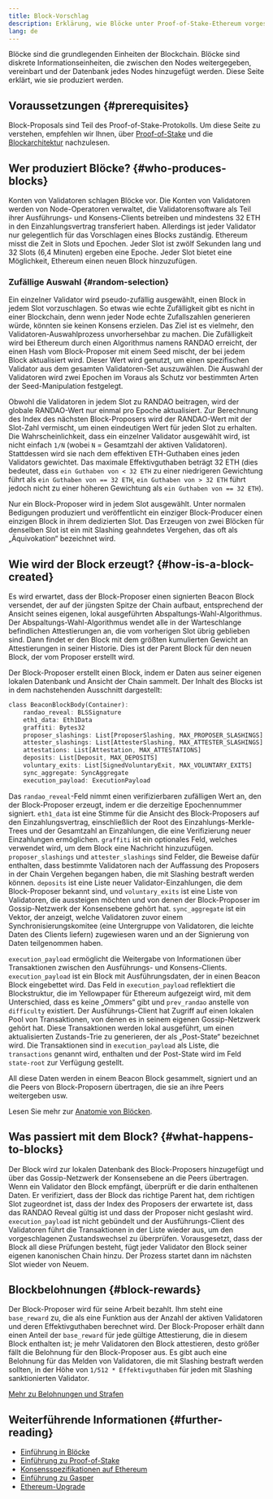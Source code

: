 ```yaml
---
title: Block-Vorschlag
description: Erklärung, wie Blöcke unter Proof-of-Stake-Ethereum vorgeschlagen werden.
lang: de
---
```


Blöcke sind die grundlegenden Einheiten der Blockchain. Blöcke sind diskrete Informationseinheiten, die zwischen den Nodes weitergegeben, vereinbart und der Datenbank jedes Nodes hinzugefügt werden. Diese Seite erklärt, wie sie produziert werden.

## Voraussetzungen {#prerequisites}

Block-Proposals sind Teil des Proof-of-Stake-Protokolls. Um diese Seite zu verstehen, empfehlen wir Ihnen, über [Proof-of-Stake](/developers/docs/consensus-mechanisms/pos/) und die [Blockarchitektur](/developers/docs/blocks/) nachzulesen.

## Wer produziert Blöcke? {#who-produces-blocks}

Konten von Validatoren schlagen Blöcke vor. Die Konten von Validatoren werden von Node-Operatoren verwaltet, die Validatorensoftware als Teil ihrer Ausführungs- und Konsens-Clients betreiben und mindestens 32 ETH in den Einzahlungsvertrag transferiert haben. Allerdings ist jeder Validator nur gelegentlich für das Vorschlagen eines Blocks zuständig. Ethereum misst die Zeit in Slots und Epochen. Jeder Slot ist zwölf Sekunden lang und 32 Slots (6,4 Minuten) ergeben eine Epoche. Jeder Slot bietet eine Möglichkeit, Ethereum einen neuen Block hinzuzufügen.

### Zufällige Auswahl {#random-selection}

Ein einzelner Validator wird pseudo-zufällig ausgewählt, einen Block in jedem Slot vorzuschlagen. So etwas wie echte Zufälligkeit gibt es nicht in einer Blockchain, denn wenn jeder Node echte Zufallszahlen generieren würde, könnten sie keinen Konsens erzielen. Das Ziel ist es vielmehr, den Validatoren-Auswahlprozess unvorhersehbar zu machen. Die Zufälligkeit wird bei Ethereum durch einen Algorithmus namens RANDAO erreicht, der einen Hash vom Block-Proposer mit einem Seed mischt, der bei jedem Block aktualisiert wird. Dieser Wert wird genutzt, um einen spezifischen Validator aus dem gesamten Validatoren-Set auszuwählen. Die Auswahl der Validatoren wird zwei Epochen im Voraus als Schutz vor bestimmten Arten der Seed-Manipulation festgelegt.

Obwohl die Validatoren in jedem Slot zu RANDAO beitragen, wird der globale RANDAO-Wert nur einmal pro Epoche aktualisiert. Zur Berechnung des Index des nächsten Block-Proposers wird der RANDAO-Wert mit der Slot-Zahl vermischt, um einen eindeutigen Wert für jeden Slot zu erhalten. Die Wahrscheinlichkeit, dass ein einzelner Validator ausgewählt wird, ist nicht einfach `1/N` (wobei `N` = Gesamtzahl der aktiven Validatoren). Stattdessen wird sie nach dem effektiven ETH-Guthaben eines jeden Validators gewichtet. Das maximale Effektivguthaben beträgt 32 ETH (dies bedeutet, dass `ein Guthaben von < 32 ETH` zu einer niedrigeren Gewichtung führt als `ein Guthaben von == 32 ETH`, `ein Guthaben von > 32 ETH` führt jedoch nicht zu einer höheren Gewichtung als `ein Guthaben von == 32 ETH`).

Nur ein Block-Proposer wird in jedem Slot ausgewählt. Unter normalen Bedigungen produziert und veröffentlicht ein einziger Block-Producer einen einzigen Block in ihrem dedizierten Slot. Das Erzeugen von zwei Blöcken für denselben Slot ist ein mit Slashing geahndetes Vergehen, das oft als „Äquivokation“ bezeichnet wird.

## Wie wird der Block erzeugt? {#how-is-a-block-created}

Es wird erwartet, dass der Block-Proposer einen signierten Beacon Block versendet, der auf der jüngsten Spitze der Chain aufbaut, entsprechend der Ansicht seines eigenen, lokal ausgeführten Abspaltungs-Wahl-Algorithmus. Der Abspaltungs-Wahl-Algorithmus wendet alle in der Warteschlange befindlichen Attestierungen an, die vom vorherigen Slot übrig geblieben sind. Dann findet er den Block mit dem größten kumulierten Gewicht an Attestierungen in seiner Historie. Dies ist der Parent Block für den neuen Block, der vom Proposer erstellt wird.

Der Block-Proposer erstellt einen Block, indem er Daten aus seiner eigenen lokalen Datenbank und Ansicht der Chain sammelt. Der Inhalt des Blocks ist in dem nachstehenden Ausschnitt dargestellt:

```rust
class BeaconBlockBody(Container):
    randao_reveal: BLSSignature
    eth1_data: Eth1Data
    graffiti: Bytes32
    proposer_slashings: List[ProposerSlashing, MAX_PROPOSER_SLASHINGS]
    attester_slashings: List[AttesterSlashing, MAX_ATTESTER_SLASHINGS]
    attestations: List[Attestation, MAX_ATTESTATIONS]
    deposits: List[Deposit, MAX_DEPOSITS]
    voluntary_exits: List[SignedVoluntaryExit, MAX_VOLUNTARY_EXITS]
    sync_aggregate: SyncAggregate
    execution_payload: ExecutionPayload
```

Das `randao_reveal`-Feld nimmt einen verifizierbaren zufälligen Wert an, den der Block-Proposer erzeugt, indem er die derzeitige Epochennummer signiert. `eth1_data` ist eine Stimme für die Ansicht des Block-Proposers auf den Einzahlungsvertrag, einschließlich der Root des Einzahlungs-Merkle-Trees und der Gesamtzahl an Einzahlungen, die eine Verifizierung neuer Einzahlungen ermöglichen. `graffiti` ist ein optionales Feld, welches verwendet wird, um dem Block eine Nachricht hinzuzufügen. `proposer_slashings` und `attester_slashings` sind Felder, die Beweise dafür enthalten, dass bestimmte Validatoren nach der Auffassung des Proposers in der Chain Vergehen begangen haben, die mit Slashing bestraft werden können. `deposits` ist eine Liste neuer Validator-Einzahlungen, die dem Block-Proposer bekannt sind, und `voluntary_exits` ist eine Liste von Validatoren, die aussteigen möchten und von denen der Block-Proposer im Gossip-Netzwerk der Konsensebene gehört hat. `sync_aggregate` ist ein Vektor, der anzeigt, welche Validatoren zuvor einem Synchronisierungskomitee (eine Untergruppe von Validatoren, die leichte Daten des Clients liefern) zugewiesen waren und an der Signierung von Daten teilgenommen haben.

`execution_payload` ermöglicht die Weitergabe von Informationen über Transaktionen zwischen den Ausführungs- und Konsens-Clients. `execution_payload` ist ein Block mit Ausführungsdaten, der in einen Beacon Block eingebettet wird. Das Feld in `execution_payload` reflektiert die Blockstruktur, die im Yellowpaper für Ethereum aufgezeigt wird, mit dem Unterschied, dass es keine „Ommers“ gibt und `prev_randao` anstelle von `difficulty` existiert. Der Ausführungs-Client hat Zugriff auf einen lokalen Pool von Transaktionen, von denen es in seinem eigenen Gossip-Netzwerk gehört hat. Diese Transaktionen werden lokal ausgeführt, um einen aktualisierten Zustands-Trie zu generieren, der als „Post-State“ bezeichnet wird. Die Transaktionen sind in `execution_payload` als Liste, die `transactions` genannt wird, enthalten und der Post-State wird im Feld `state-root` zur Verfügung gestellt.

All diese Daten werden in einem Beacon Block gesammelt, signiert und an die Peers von Block-Proposern übertragen, die sie an ihre Peers weitergeben usw.

Lesen Sie mehr zur [Anatomie von Blöcken](/developers/docs/blocks).

## Was passiert mit dem Block? {#what-happens-to-blocks}

Der Block wird zur lokalen Datenbank des Block-Proposers hinzugefügt und über das Gossip-Netzwerk der Konsensebene an die Peers übertragen. Wenn ein Validator den Block empfängt, überprüft er die darin enthaltenen Daten. Er verifiziert, dass der Block das richtige Parent hat, dem richtigen Slot zugeordnet ist, dass der Index des Proposers der erwartete ist, dass das RANDAO Reveal gültig ist und dass der Proposer nicht geslasht wird. `execution_payload` ist nicht gebündelt und der Ausführungs-Client des Validatoren führt die Transaktionen in der Liste wieder aus, um den vorgeschlagenen Zustandswechsel zu überprüfen. Vorausgesetzt, dass der Block all diese Prüfungen besteht, fügt jeder Validator den Block seiner eigenen kanonischen Chain hinzu. Der Prozess startet dann im nächsten Slot wieder von Neuem.

## Blockbelohnungen {#block-rewards}

Der Block-Proposer wird für seine Arbeit bezahlt. Ihm steht eine `base_reward` zu, die als eine Funktion aus der Anzahl der aktiven Validatoren und deren Effektivguthaben berechnet wird. Der Block-Proposer erhält dann einen Anteil der `base_reward` für jede gültige Attestierung, die in diesem Block enthalten ist; je mehr Validatoren den Block attestieren, desto größer fällt die Belohnung für den Block-Proposer aus. Es gibt auch eine Belohnung für das Melden von Validatoren, die mit Slashing bestraft werden sollten, in der Höhe von `1/512 * Effektivguthaben` für jeden mit Slashing sanktionierten Validator.

[Mehr zu Belohnungen und Strafen](/developers/docs/consensus-mechanisms/pos/rewards-and-penalties)

## Weiterführende Informationen {#further-reading}

- [Einführung in Blöcke](/developers/docs/blocks/)
- [Einführung zu Proof-of-Stake](/developers/docs/consensus-mechanisms/pos/)
- [Konsensspezifikationen auf Ethereum](https://github.com/ethereum/consensus-specs)
- [Einführung zu Gasper](/developers/docs/consensus-mechanisms/pos/)
- [Ethereum-Upgrade](https://eth2book.info/)
